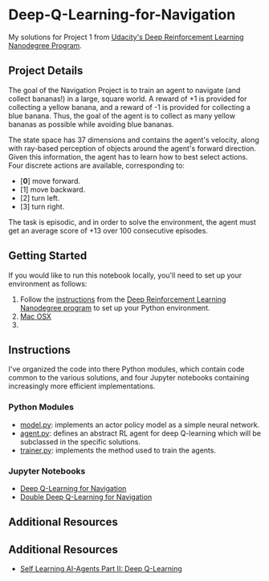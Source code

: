 # Deep-Q-Learning-for-Navigation
My solutions for Project 1 from [Udacity's Deep Reinforcement Learning Nanodegree Program](https://www.udacity.com/course/deep-reinforcement-learning-nanodegree--nd893).  

## Project Details

The goal of the Navigation Project is to train an agent to navigate (and collect bananas!) in a large, square world.
A reward of +1 is provided for collecting a yellow banana, and a reward of -1 is provided for collecting a blue banana. Thus, the goal of the agent is to collect as many yellow bananas as possible while avoiding blue bananas.

The state space has 37 dimensions and contains the agent's velocity, along with ray-based perception of objects around the agent's forward direction. Given this information, the agent has to learn how to best select actions. Four discrete actions are available, corresponding to:

- [**0**] move forward.
- [1] move backward.
- [2] turn left.
- [3] turn right.

The task is episodic, and in order to solve the environment, the agent must get an average score of +13 over 100 consecutive episodes.

## Getting Started

If you would like to run this notebook locally, you'll need to set up your environment as follows:

1. Follow the [instructions](https://github.com/udacity/deep-reinforcement-learning) from the [Deep Reinforcement Learning Nanodegree program](https://www.udacity.com/course/deep-reinforcement-learning-nanodegree--nd893) to set up your Python environment. 
2. [Mac OSX](https://s3-us-west-1.amazonaws.com/udacity-drlnd/P1/Banana/Banana.app.zip)
3. 


## Instructions

I've organized the code into there Python modules, which contain code common to the various solutions, and four Jupyter notebooks containing increasingly more efficient implementations.

### Python Modules

- [model.py](https://github.com/bobflagg/Deep-Q-Learning-for-Navigation/blob/master/model.py): implements an actor policy model as a simple neural network.
- [agent.py](https://github.com/bobflagg/Deep-Q-Learning-for-Navigation/blob/master/dqn_agent.py): defines an abstract RL agent for deep Q-learning which will be subclassed in the specific solutions.
- [trainer.py](https://github.com/bobflagg/Deep-Q-Learning-for-Navigation/blob/master/trainer.py): implements the method used to train the agents.

### Jupyter Notebooks

- [Deep Q-Learning for Navigation](https://nbviewer.jupyter.org/github/bobflagg/Deep-Q-Learning-for-Navigation/blob/master/01-Deep-Q-Learning-for-Navigation.ipynb)
- [Double Deep Q-Learning for Navigation](https://nbviewer.jupyter.org/github/bobflagg/Deep-Q-Learning-for-Navigation/blob/master/02-Double-Deep-Q-Learning-for-Navigation.ipynb)

## Additional Resources

## Additional Resources

- [Self Learning AI-Agents Part II: Deep Q-Learning](https://towardsdatascience.com/self-learning-ai-agents-part-ii-deep-q-learning-b5ac60c3f47)
